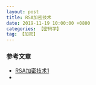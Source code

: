 ```yaml
---
layout: post
title: RSA加密技术
date: 2019-11-19 10:00:00 +0800
categories: 【密码学】
tag: 【加密】
---
```


### 参考文章
- [RSA加密技术1](cnblogs.com/pcheng/p/9629621.html)
- 